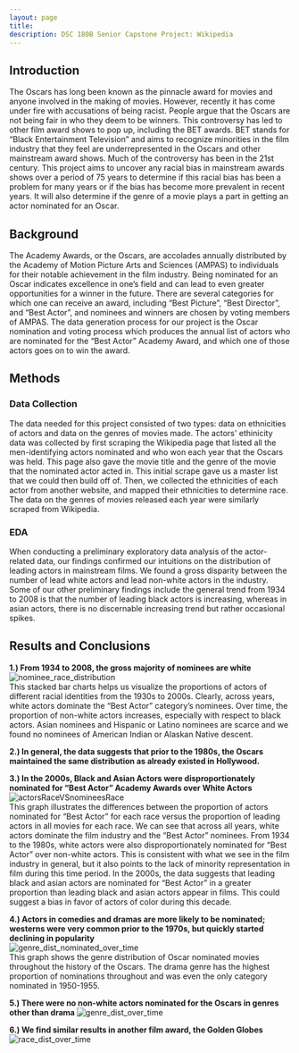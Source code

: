 ```yaml
---
layout: page
title: 
description: DSC 180B Senior Capstone Project: Wikipedia
---
```


## Introduction
The Oscars has long been known as the pinnacle award for movies and anyone involved in the making of movies. However, recently it has come under fire with accusations of being racist. People argue that the Oscars are not being fair in who they deem to be winners. This controversy has led to other film award shows to pop up, including the BET awards. BET stands for “Black Entertainment Television” and aims to recognize minorities in the film industry that they feel are underrepresented in the Oscars and other mainstream award shows. 
Much of the controversy has been in the 21st century. This project aims to uncover any racial bias in mainstream awards shows over a period of 75 years to determine if this racial bias has been a problem for many years or if the bias has become more prevalent in recent years. It will also determine if the genre of a movie plays a part in getting an actor nominated for an Oscar. 

## Background

The Academy Awards, or the Oscars, are accolades annually distributed by the Academy of Motion Picture Arts and Sciences (AMPAS) to individuals for their notable achievement in the film industry. Being nominated for an Oscar indicates excellence in one’s field and can lead to even greater opportunities for a winner in the future. There are several categories for which one can receive an award, including “Best Picture”, “Best Director”, and “Best Actor”, and nominees and winners are chosen by voting members of AMPAS. The data generation process for our project is the Oscar nomination and voting process which produces the annual list of actors who are nominated for the “Best Actor” Academy Award, and which one of those actors goes on to win the award.

## Methods

### Data Collection
The data needed for this project consisted of two types: data on ethnicities of actors and data on the genres of movies made. The actors' ethinicity data was collected by first scraping the Wikipedia page that listed all the men-identifying actors nominated and who won each year that the Oscars was held. This page also gave the movie title and the genre of the movie that the nominated actor acted in. This initial scrape gave us a master list that we could then build off of. Then, we collected the ethnicities of each actor from another website, and mapped their ethnicities to determine race. The data on the genres of movies released each year were similarly scraped from Wikipedia.

### EDA
When conducting a preliminary exploratory data analysis of the actor-related data, our findings confirmed our intuitions on the distribution of leading actors in mainstream films. We found a gross disparity between the number of lead white actors and lead non-white actors in the industry. Some of our other preliminary findings include the general trend from 1934 to 2008 is that the number of leading black actors is increasing, whereas in asian actors, there is no discernable increasing trend but rather occasional spikes.

## Results and Conclusions

<b> 1.) From 1934 to 2008, the gross majority of nominees are white </b>
<br> ![nominee_race_distribution](https://github.com/mkwan13/180_final_site/blob/gh-pages/images/nominee_race_distribution.jpg?raw=true)
<br> This stacked bar charts helps us visualize the proportions of actors of different racial identities from the 1930s to 2000s. Clearly, across years, white actors dominate the “Best Actor” category’s nominees. Over time, the proportion of non-white actors increases, especially with respect to black actors. Asian nominees and Hispanic or Latino nominees are scarce and we found no nominees of American Indian or Alaskan Native descent.

<b> 2.) In general, the data suggests that prior to the 1980s, the Oscars maintained the same distribution as already existed in Hollywood. </b>

<b> 3.) In the 2000s, Black and Asian Actors were disproportionately nominated for “Best Actor” Academy Awards over White Actors </b>
<br> ![actorsRaceVSnomineesRace](https://github.com/mkwan13/180_final_site/blob/gh-pages/images/actorsRaceVSnomineesRace.jpg?raw=true)
<br> This graph illustrates the differences between the proportion of actors nominated for “Best Actor” for each race versus the proportion of leading actors in all movies for each race. We can see that across all years, white actors dominate the film industry and the “Best Actor” nominees. From 1934 to the 1980s, white actors were also disproportionately nominated for “Best Actor” over non-white actors. This is consistent with what we see in the film industry in general, but it also points to the lack of minority representation in film during this time period. In the 2000s, the data suggests that leading black and asian actors are nominated for “Best Actor” in a greater proportion than leading black and asian actors appear in films. This could suggest a bias in favor of actors of color during this decade. 

<b> 4.) Actors in comedies and dramas are more likely to be nominated; westerns were very common prior to the 1970s, but quickly started declining in popularity </b>
<br> ![genre_dist_nominated_over_time](https://github.com/mkwan13/180_final_site/blob/gh-pages/images/genre_dist_nominated_over_time.png?raw=true)
<br> This graph shows the genre distribution of Oscar nominated movies throughout the history of the Oscars. The drama genre has the highest proportion of nominations throughout and was even the only category nominated in 1950-1955.

<b> 5.) There were no non-white actors nominated for the Oscars in genres other than drama </b>
![genre_dist_over_time](https://github.com/mkwan13/180_final_site/blob/gh-pages/images/genre_dist_over_time.png?raw=true)


<b> 6.) We find similar results in another film award, the Golden Globes </b>
![race_dist_over_time](https://github.com/mkwan13/180_final_site/blob/gh-pages/images/race_dist_over_time.png?raw=true)
